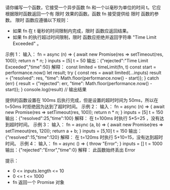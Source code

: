 请你编写一个函数，它接受一个异步函数 fn 和一个以毫秒为单位的时间 t。它应根据限时函数返回一个有 限时 效果的函数。函数 fn 接受提供给 限时 函数的参数。
限时 函数应遵循以下规则：
- 如果 fn 在 t 毫秒的时间限制内完成，限时 函数应返回结果。
- 如果 fn 的执行超过时间限制，限时 函数应拒绝并返回字符串 "Time Limit Exceeded" 。
 
示例 1：
输入：
fn = async (n) => {
  await new Promise(res => setTimeout(res, 100));
  return n * n; 
}
inputs = [5]
t = 50
输出：{"rejected":"Time Limit Exceeded","time":50}
解释：
const limited = timeLimit(fn, t)
const start = performance.now()
let result;
try {
   const res = await limited(...inputs)
   result = {"resolved": res, "time": Math.floor(performance.now() - start)};
} catch (err) {
   result = {"rejected": err, "time": Math.floor(performance.now() - start)};
}
console.log(result) // 输出结果

提供的函数设置在 100ms 后执行完成，但是设置的超时时间为 50ms，所以在 t=50ms 时拒绝因为达到了超时时间。
示例 2：
输入：
fn = async (n) => {
  await new Promise(res => setTimeout(res, 100));
  return n * n; 
}
inputs = [5]
t = 150
输出：{"resolved":25,"time":100}
解释：
在 t=100ms 时执行 5*5=25 ，没有达到超时时间。
示例 3：
输入：
fn = async (a, b) => {
  await new Promise(res => setTimeout(res, 120));
  return a + b; 
}
inputs = [5,10]
t = 150
输出：{"resolved":15,"time":120}
解释：
在 t=120ms 时执行 5+10=15，没有达到超时时间。
示例 4：
输入：
fn = async () => {
  throw "Error";
}
inputs = []
t = 1000
输出：{"rejected":"Error","time":0}
解释：
此函数始终丢出 Error
 
提示：
- 0 <= inputs.length <= 10
- 0 <= t <= 1000
- fn 返回一个 Promise 对象